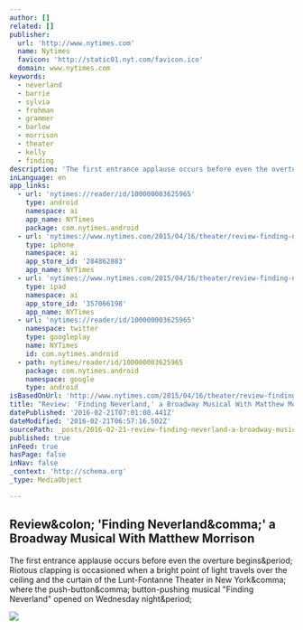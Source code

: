 ```yaml
---
author: []
related: []
publisher:
  url: 'http://www.nytimes.com'
  name: Nytimes
  favicon: 'http://static01.nyt.com/favicon.ico'
  domain: www.nytimes.com
keywords:
  - neverland
  - barrie
  - sylvia
  - frohman
  - grammer
  - barlow
  - morrison
  - theater
  - kelly
  - finding
description: 'The first entrance applause occurs before even the overture begins. Riotous clapping is occasioned when a bright point of light travels over the ceiling and the curtain of the Lunt-Fontanne Theater in New York, where the push-button, button-pushing musical "Finding Neverland" opened on Wednesday night.'
inLanguage: en
app_links:
  - url: 'nytimes://reader/id/100000003625965'
    type: android
    namespace: ai
    app_name: NYTimes
    package: com.nytimes.android
  - url: 'nytimes://www.nytimes.com/2015/04/16/theater/review-finding-neverland-a-broadway-musical-with-matthew-morrison.html'
    type: iphone
    namespace: ai
    app_store_id: '284862083'
    app_name: NYTimes
  - url: 'nytimes://www.nytimes.com/2015/04/16/theater/review-finding-neverland-a-broadway-musical-with-matthew-morrison.html'
    type: ipad
    namespace: ai
    app_store_id: '357066198'
    app_name: NYTimes
  - url: 'nytimes://reader/id/100000003625965'
    namespace: twitter
    type: googleplay
    name: NYTimes
    id: com.nytimes.android
  - path: nytimes/reader/id/100000003625965
    package: com.nytimes.android
    namespace: google
    type: android
isBasedOnUrl: 'http://www.nytimes.com/2015/04/16/theater/review-finding-neverland-a-broadway-musical-with-matthew-morrison.html?_r=0'
title: "Review: 'Finding Neverland,' a Broadway Musical With Matthew Morrison"
datePublished: '2016-02-21T07:01:00.441Z'
dateModified: '2016-02-21T06:57:16.502Z'
sourcePath: _posts/2016-02-21-review-finding-neverland-a-broadway-musical-with-matthew.md
published: true
inFeed: true
hasPage: false
inNav: false
_context: 'http://schema.org'
_type: MediaObject

---
```

<article style=""><h1>Review&amp;colon; 'Finding Neverland&amp;comma;' a Broadway Musical With Matthew Morrison</h1><p>The first entrance applause occurs before even the overture begins&amp;period; Riotous clapping is occasioned when a bright point of light travels over the ceiling and the curtain of the Lunt-Fontanne Theater in New York&amp;comma; where the push-button&amp;comma; button-pushing musical "Finding Neverland" opened on Wednesday night&amp;period;</p><img src="http://static01.nyt.com/images/2015/04/16/arts/16FINDING/16FINDING-facebookJumbo.jpg" /></article>